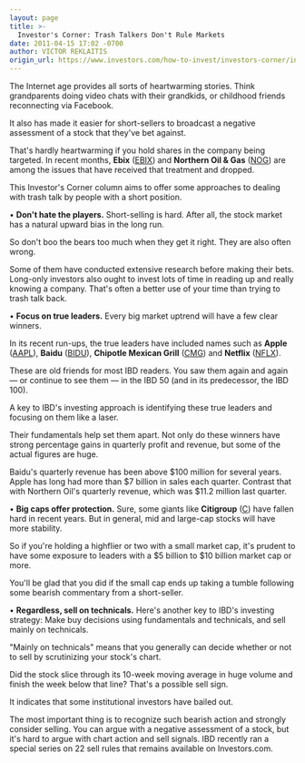 ```yaml
---
layout: page
title: >-
  Investor's Corner: Trash Talkers Don't Rule Markets
date: 2011-04-15 17:02 -0700
author: VICTOR REKLAITIS
origin_url: https://www.investors.com/how-to-invest/investors-corner/investors-corner-trash-talkers-dont-rule-markets/
---
```


The Internet age provides all sorts of heartwarming stories. Think grandparents doing video chats with their grandkids, or childhood friends reconnecting via Facebook.

It also has made it easier for short-sellers to broadcast a negative assessment of a stock that they've bet against.

That's hardly heartwarming if you hold shares in the company being targeted. In recent months, **Ebix** ([EBIX](https://research.investors.com/quote.aspx?symbol=EBIX)) and **Northern Oil & Gas** ([NOG](https://research.investors.com/quote.aspx?symbol=NOG)) are among the issues that have received that treatment and dropped.

This Investor's Corner column aims to offer some approaches to dealing with trash talk by people with a short position.

• **Don't hate the players.** Short-selling is hard. After all, the stock market has a natural upward bias in the long run.

So don't boo the bears too much when they get it right. They are also often wrong.

Some of them have conducted extensive research before making their bets. Long-only investors also ought to invest lots of time in reading up and really knowing a company. That's often a better use of your time than trying to trash talk back.

• **Focus on true leaders.** Every big market uptrend will have a few clear winners.

In its recent run-ups, the true leaders have included names such as **Apple** ([AAPL](https://research.investors.com/quote.aspx?symbol=AAPL)), **Baidu** ([BIDU](https://research.investors.com/quote.aspx?symbol=BIDU)), **Chipotle Mexican Grill** ([CMG](https://research.investors.com/quote.aspx?symbol=CMG)) and **Netflix** ([NFLX](https://research.investors.com/quote.aspx?symbol=NFLX)).

These are old friends for most IBD readers. You saw them again and again — or continue to see them — in the IBD 50 (and in its predecessor, the IBD 100).

A key to IBD's investing approach is identifying these true leaders and focusing on them like a laser.

Their fundamentals help set them apart. Not only do these winners have strong percentage gains in quarterly profit and revenue, but some of the actual figures are huge.

Baidu's quarterly revenue has been above \$100 million for several years. Apple has long had more than \$7 billion in sales each quarter. Contrast that with Northern Oil's quarterly revenue, which was \$11.2 million last quarter.

• **Big caps offer protection.** Sure, some giants like **Citigroup** ([C](https://research.investors.com/quote.aspx?symbol=C)) have fallen hard in recent years. But in general, mid and large-cap stocks will have more stability.

So if you're holding a highflier or two with a small market cap, it's prudent to have some exposure to leaders with a \$5 billion to \$10 billion market cap or more.

You'll be glad that you did if the small cap ends up taking a tumble following some bearish commentary from a short-seller.

• **Regardless, sell on technicals.** Here's another key to IBD's investing strategy: Make buy decisions using fundamentals and technicals, and sell mainly on technicals.

"Mainly on technicals" means that you generally can decide whether or not to sell by scrutinizing your stock's chart.

Did the stock slice through its 10-week moving average in huge volume and finish the week below that line? That's a possible sell sign.

It indicates that some institutional investors have bailed out.

The most important thing is to recognize such bearish action and strongly consider selling. You can argue with a negative assessment of a stock, but it's hard to argue with chart action and sell signals. IBD recently ran a special series on 22 sell rules that remains available on Investors.com.
